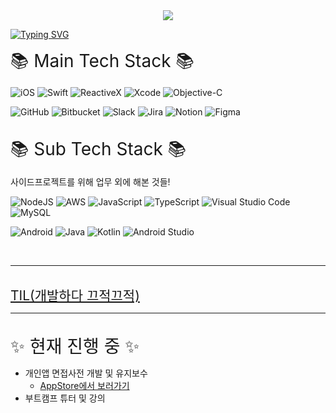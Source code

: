 <div align=center>
<img src="https://capsule-render.vercel.app/api?type=waving&color=3399FF&height=300&section=header&text=Brody's+Github&fontSize=90&fontColor=FFFFFF&animation=twinkling" />
</div>

[![Typing SVG](https://readme-typing-svg.demolab.com?font=Fira+Code&pause=1000&random=false&width=435&lines=Welcome+to+Brody's+Github)](https://git.io/typing-svg)

<span style="font-size:2em;">
📚 Main Tech Stack 📚
</span>   


![iOS](https://img.shields.io/badge/iOS-000000?style=for-the-badge&logo=ios&logoColor=white)
![Swift](https://img.shields.io/badge/swift-F54A2A?style=for-the-badge&logo=swift&logoColor=white)
![ReactiveX](https://img.shields.io/badge/ReactiveX-B7178C?style=for-the-badge&logo=ReactiveX&logoColor=white
)
![Xcode](https://img.shields.io/badge/Xcode-007ACC?style=for-the-badge&logo=Xcode&logoColor=white)
![Objective-C](https://img.shields.io/badge/OBJECTIVE--C-%233A95E3.svg?style=for-the-badge&logo=apple&logoColor=white)


![GitHub](https://img.shields.io/badge/github-%23121011.svg?style=for-the-badge&logo=github&logoColor=white)
![Bitbucket](https://img.shields.io/badge/bitbucket-%230047B3.svg?style=for-the-badge&logo=bitbucket&logoColor=white)
![Slack](https://img.shields.io/badge/Slack-4A154B?style=for-the-badge&logo=slack&logoColor=white)
![Jira](https://img.shields.io/badge/jira-%230A0FFF.svg?style=for-the-badge&logo=jira&logoColor=white)
![Notion](https://img.shields.io/badge/Notion-%23000000.svg?style=for-the-badge&logo=notion&logoColor=white)
![Figma](https://img.shields.io/badge/figma-%23F24E1E.svg?style=for-the-badge&logo=figma&logoColor=white)


<br/>

<span style="font-size:2em;">
📚 Sub Tech Stack 📚
</span>  

사이드프로젝트를 위해 업무 외에 해본 것들!  

![NodeJS](https://img.shields.io/badge/node.js-6DA55F?style=for-the-badge&logo=node.js&logoColor=white)
![AWS](https://img.shields.io/badge/AWS-%23FF9900.svg?style=for-the-badge&logo=amazon-aws&logoColor=white)
![JavaScript](https://img.shields.io/badge/javascript-%23323330.svg?style=for-the-badge&logo=javascript&logoColor=%23F7DF1E)
![TypeScript](https://img.shields.io/badge/typescript-%23007ACC.svg?style=for-the-badge&logo=typescript&logoColor=white)
![Visual Studio Code](https://img.shields.io/badge/Visual%20Studio%20Code-0078d7.svg?style=for-the-badge&logo=visual-studio-code&logoColor=white)
![MySQL](https://img.shields.io/badge/mysql-4479A1.svg?style=for-the-badge&logo=mysql&logoColor=white)


![Android](https://img.shields.io/badge/Android-3DDC84?style=for-the-badge&logo=android&logoColor=white)
![Java](https://img.shields.io/badge/java-%23ED8B00.svg?style=for-the-badge&logo=openjdk&logoColor=white)
![Kotlin](https://img.shields.io/badge/kotlin-%237F52FF.svg?style=for-the-badge&logo=kotlin&logoColor=white)
![Android Studio](https://img.shields.io/badge/android%20studio-346ac1?style=for-the-badge&logo=android%20studio&logoColor=white)


<br/>

---

<br/>


<span style="font-size:1.5em;">
<a href="https://github.com/brody424/TIL">TIL(개발하다 끄적끄적) </a> 
</span> 
<br/>

---

<br/>

<span style="font-size:2em;">
✨ 현재 진행 중 ✨
</span>  

- 개인앱 면접사전 개발 및 유지보수
    - [AppStore에서 보러가기](https://apps.apple.com/kr/app/id6450047001) 
- 부트캠프 튜터 및 강의
